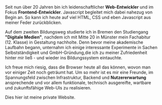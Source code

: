 Seit nun über 20 Jahren bin ich leidenschaftlicher **Web-Entwickler**
und im Fokus **Frontend-Entwickler**. Javascript begleitet mich dabei nahezug
von Begin an. So kann ich heute auf viel HTML, CSS und eben Javascript aus meiner Feder zurückblicken. 

Auf dem zweiten Bildungsweg studierte ich in Bremen den Studiengang **"Digitale Medien"**, nachdem ich mit Mitte 20
in Münster mein Fachabitur (12. Klasse) in Gestaltung nachholte.
Denn bevor meine akademische Laufbahn begann, unternahm ich einige interessante Experimente in Sachen
Selbstständigkeit und GmbH-Gründung,die ich zu meiner Zufriedenheit hinter mir ließ - und wieder ins Bildungssystem eintauchte. 

Ich freue mich riesig, dass die Browser heute all das können, wovon man vor einiger Zeit noch geträumt hat.
Um so mehr ist es mir eine Freunde, im Spannungsfeld zwischen Infrastruktur, Backend und **Nutzererwartung**
ansprechende und vor allem funktionale, technisch ausgereifte, wartbare und zukunftsfähige Web-UIs zu realisieren.

Dies hier ist meine private Website.

